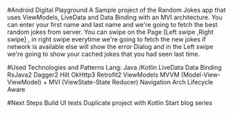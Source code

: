 #Android Digital Playground
A Sample project of the Random Jokes app that uses ViewModels, LiveData and Data Binding with an MVI architecture.
You can enter your first name and last name and we're going to fetch the best random jokes from server. You can swipe on the Page [Left swipe ,Right swipe] , 
in right swipe everytime we're going to fetch the new jokes if network is available else will show the error Dialog and in the Left swipe we're going to show your cached jokes that you had seen last time.

#Used Technologies and Patterns
Lang: Java /Kotlin
LiveData
Data Binding
RxJava2
Dagger2
Hilt
OkHttp3
Retrofit2
ViewModels
MVVM (Model-View-ViewModel) + MVI (ViewState-State Reducer)
Navigation Arch
Lifecycle Aware


#Next Steps
Build UI tests
Duplicate project with Kotlin
Start blog series
